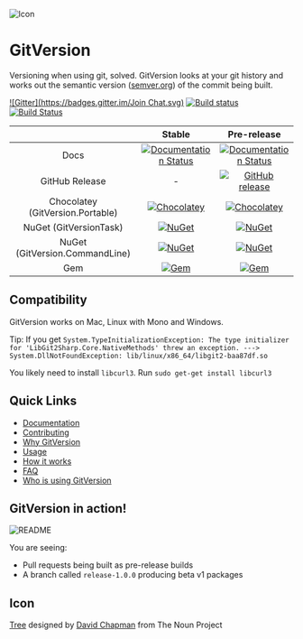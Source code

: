 ![Icon](https://raw.github.com/GitTools/GitVersion/master/docs/img/package_icon.png)
# GitVersion
Versioning when using git, solved. GitVersion looks at your git history and works out the semantic version ([semver.org](http://semver.org)) of the commit being built.

[![Gitter](https://badges.gitter.im/Join Chat.svg)](https://gitter.im/GitTools/GitVersion?utm_source=badge&utm_medium=badge&utm_campaign=pr-badge&utm_content=badge)
[![Build status](https://ci.appveyor.com/api/projects/status/sxje0wht0cscmn7w/branch/master?svg=true)](https://ci.appveyor.com/project/GitTools/gitversion/branch/master)
[![Build Status](https://travis-ci.org/GitTools/GitVersion.svg?branch=master)](https://travis-ci.org/GitTools/GitVersion)

||Stable|Pre-release|
|:--:|:--:|:--:|
|Docs|[![Documentation Status](https://readthedocs.org/projects/gitversion/badge/?version=stable)](http://gitversion.readthedocs.org/en/stable/)|[![Documentation Status](https://readthedocs.org/projects/gitversion/badge/?version=latest)](http://gitversion.readthedocs.org/en/latest/)|
|GitHub Release|-|[![GitHub release](https://img.shields.io/github/release/gittools/gitversion.svg)](https://github.com/GitTools/GitVersion/releases/latest)|
|Chocolatey (GitVersion.Portable)|[![Chocolatey](https://img.shields.io/chocolatey/v/gitversion.portable.svg)](https://chocolatey.org/packages/GitVersion.Portable)|[![Chocolatey](https://img.shields.io/chocolatey/vpre/gitversion.portable.svg)](https://chocolatey.org/packages/GitVersion.Portable)|
|NuGet (GitVersionTask)|[![NuGet](https://img.shields.io/nuget/v/GitVersionTask.svg)](https://www.nuget.org/packages/GitVersionTask)|[![NuGet](https://img.shields.io/nuget/vpre/GitVersionTask.svg)](https://www.nuget.org/packages/GitVersionTask)|
|NuGet (GitVersion.CommandLine)|[![NuGet](https://img.shields.io/nuget/v/GitVersion.CommandLine.svg)](https://www.nuget.org/packages/GitVersion.CommandLine)|[![NuGet](https://img.shields.io/nuget/vpre/GitVersion.CommandLine.svg)](https://www.nuget.org/packages/GitVersion.CommandLine)|
|Gem|[![Gem](https://img.shields.io/gem/v/gitversion.svg)](https://rubygems.org/gems/gitversion)|[![Gem](https://img.shields.io/gem/v/gitversion.svg)](https://rubygems.org/gems/gitversion)|

## Compatibility
GitVersion works on Mac, Linux with Mono and Windows.

Tip: If you get `System.TypeInitializationException: The type initializer for 'LibGit2Sharp.Core.NativeMethods' threw an exception. ---> System.DllNotFoundException: lib/linux/x86_64/libgit2-baa87df.so`

You likely need to install `libcurl3`. Run `sudo get-get install libcurl3`

## Quick Links
 - [Documentation](http://gitversion.readthedocs.org/en/latest)
 - [Contributing](https://github.com/GitTools/GitVersion/blob/master/CONTRIBUTING.md)
 - [Why GitVersion](http://gitversion.readthedocs.org/en/latest/why)
 - [Usage](http://gitversion.readthedocs.org/en/latest/usage/usage/)
 - [How it works](http://gitversion.readthedocs.org/en/latest/more-info/how-it-works/)
 - [FAQ](http://gitversion.readthedocs.org/en/latest/faq/)
 - [Who is using GitVersion](http://gitversion.readthedocs.org/en/latest/who/)

## GitVersion in action!
![README](https://raw.github.com/GitTools/GitVersion/master/docs/img/README.png)

You are seeing:

 - Pull requests being built as pre-release builds
 - A branch called `release-1.0.0` producing beta v1 packages

## Icon
<a href="http://thenounproject.com/noun/tree/#icon-No13389" target="_blank">Tree</a> designed by <a href="http://thenounproject.com/david.chapman" target="_blank">David Chapman</a> from The Noun Project
